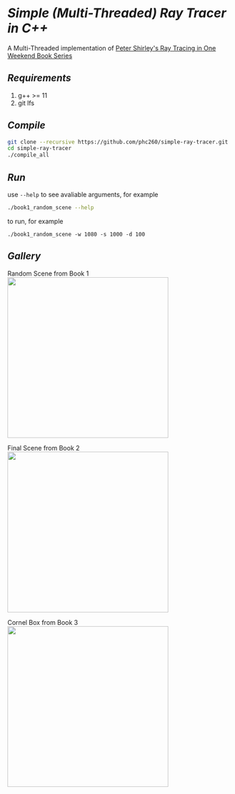 # *Simple (Multi-Threaded) Ray Tracer in C++*

A Multi-Threaded implementation of [Peter Shirley's Ray Tracing in One Weekend Book Series](https://github.com/RayTracing/raytracing.github.io) 

## *Requirements*

1. g++ >= 11
2. git lfs


## *Compile*

```bash
git clone --recursive https://github.com/phc260/simple-ray-tracer.git
cd simple-ray-tracer
./compile_all
```

## *Run*

use `--help` to see avaliable arguments, for example
```bash
./book1_random_scene --help
```

to run, for example
```
./book1_random_scene -w 1080 -s 1000 -d 100
```

## *Gallery*

Random Scene from Book 1
<br>
<img src="image/random_scene.jpg" height=360>
<br>

Final Scene from Book 2
<br>
<img src="image/final_scene.jpg" height=360>
<br>

Cornel Box from Book 3
<br>
<img src="image/cornell_box.jpg" height=360>